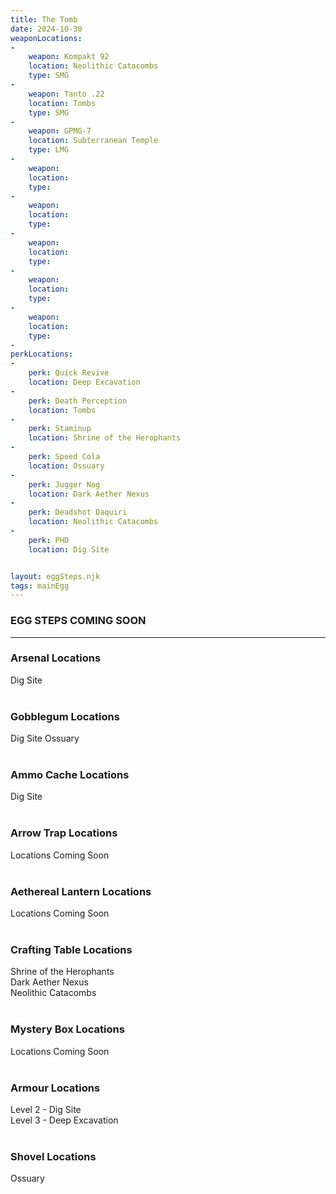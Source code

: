 ```yaml
---
title: The Tomb
date: 2024-10-30
weaponLocations: 
-
    weapon: Kompakt 92
    location: Neolithic Catacombs
    type: SMG
-
    weapon: Tanto .22
    location: Tombs
    type: SMG
-
    weapon: GPMG-7
    location: Subterranean Temple
    type: LMG
-
    weapon: 
    location: 
    type: 
-
    weapon: 
    location: 
    type: 
-
    weapon: 
    location: 
    type: 
-
    weapon: 
    location: 
    type: 
-
    weapon: 
    location: 
    type: 
-
perkLocations: 
-
    perk: Quick Revive
    location: Deep Excavation
-
    perk: Death Perception
    location: Tombs
-
    perk: Staminup
    location: Shrine of the Herophants
-
    perk: Speed Cola
    location: Ossuary
-
    perk: Jugger Nog
    location: Dark Aether Nexus
-
    perk: Deadshot Daquiri
    location: Neolithic Catacombs
-
    perk: PHD
    location: Dig Site


layout: eggSteps.njk
tags: mainEgg
---
```


### EGG STEPS COMING SOON<br>

---

### Arsenal Locations

Dig Site     
<br>  

### Gobblegum Locations

Dig Site 
Ossuary   
<br>  

### Ammo Cache Locations

Dig Site     
<br>

### Arrow Trap Locations

Locations Coming Soon   
<br>  

### Aethereal Lantern Locations

Locations Coming Soon   
<br>  

### Crafting Table Locations

Shrine of the Herophants  
Dark Aether Nexus  
Neolithic Catacombs  
<br>  

### Mystery Box Locations

Locations Coming Soon   
<br>  
  
### Armour Locations

Level 2 - Dig Site  
Level 3 - Deep Excavation     
<br>  

### Shovel Locations

Ossuary    
<br>  





